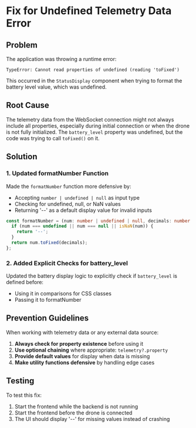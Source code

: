 # Fix for Undefined Telemetry Data Error

## Problem
The application was throwing a runtime error:
```
TypeError: Cannot read properties of undefined (reading 'toFixed')
```

This occurred in the `StatusDisplay` component when trying to format the battery level value, which was undefined.

## Root Cause
The telemetry data from the WebSocket connection might not always include all properties, especially during initial connection or when the drone is not fully initialized. The `battery_level` property was undefined, but the code was trying to call `toFixed()` on it.

## Solution

### 1. Updated formatNumber Function
Made the `formatNumber` function more defensive by:
- Accepting `number | undefined | null` as input type
- Checking for undefined, null, or NaN values
- Returning '--' as a default display value for invalid inputs

```typescript
const formatNumber = (num: number | undefined | null, decimals: number = 2) => {
  if (num === undefined || num === null || isNaN(num)) {
    return '--';
  }
  return num.toFixed(decimals);
};
```

### 2. Added Explicit Checks for battery_level
Updated the battery display logic to explicitly check if `battery_level` is defined before:
- Using it in comparisons for CSS classes
- Passing it to formatNumber

## Prevention Guidelines

When working with telemetry data or any external data source:

1. **Always check for property existence** before using it
2. **Use optional chaining** where appropriate: `telemetry?.property`
3. **Provide default values** for display when data is missing
4. **Make utility functions defensive** by handling edge cases

## Testing
To test this fix:
1. Start the frontend while the backend is not running
2. Start the frontend before the drone is connected
3. The UI should display '--' for missing values instead of crashing 